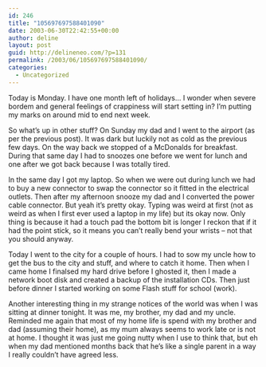 ```yaml
---
id: 246
title: "105697697588401090"
date: 2003-06-30T22:42:55+00:00
author: deline
layout: post
guid: http://delineneo.com/?p=131
permalink: /2003/06/105697697588401090/
categories:
  - Uncategorized
---
```

Today is Monday. I have one month left of holidays&#8230; I wonder when severe bordem and general feelings of crappiness will start setting in? I&#8217;m putting my marks on around mid to end next week.

So what&#8217;s up in other stuff? On Sunday my dad and I went to the airport (as per the previous post). It was dark but luckily not as cold as the previous few days. On the way back we stopped of a McDonalds for breakfast. During that same day I had to snoozes one before we went for lunch and one after we got back because I was totally tired.

In the same day I got my laptop. So when we were out during lunch we had to buy a new connector to swap the connector so it fitted in the electrical outlets. Then after my afternoon snooze my dad and I converted the power cable connector. But yeah it&#8217;s pretty okay. Typing was weird at first (not as weird as when I first ever used a laptop in my life) but its okay now. Only thing is because it had a touch pad the bottom bit is longer I reckon that if it had the point stick, so it means you can&#8217;t really bend your wrists &#8211; not that you should anyway.

Today I went to the city for a couple of hours. I had to sow my uncle how to get the bus to the city and stuff, and where to catch it home. Then when I came home I finalsed my hard drive before I ghosted it, then I made a network boot disk and created a backup of the installation CDs. Then just before dinner I started working on some Flash stuff for school (work).

Another interesting thing in my strange notices of the world was when I was sitting at dinner tonight. It was me, my brother, my dad and my uncle. Reminded me again that most of my home life is spend with my brother and dad (assuming their home), as my mum always seems to work late or is not at home. I thought it was just me going nutty when I use to think that, but eh when my dad mentioned months back that he&#8217;s like a single parent in a way I really couldn&#8217;t have agreed less.